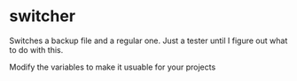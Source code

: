 # switcher
Switches a backup file and a regular one. Just a tester until I figure out what to do with this.

Modify the variables to make it usuable for your projects
